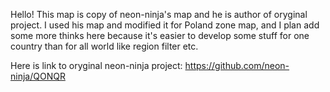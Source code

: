 Hello!
This map is copy of neon-ninja's map and he is author of oryginal project. I used his map and modified it for Poland zone map, and I plan add some more thinks here because it's easier to develop some stuff for one country than for all world like region filter etc. 

Here is link to oryginal neon-ninja project: https://github.com/neon-ninja/QONQR
